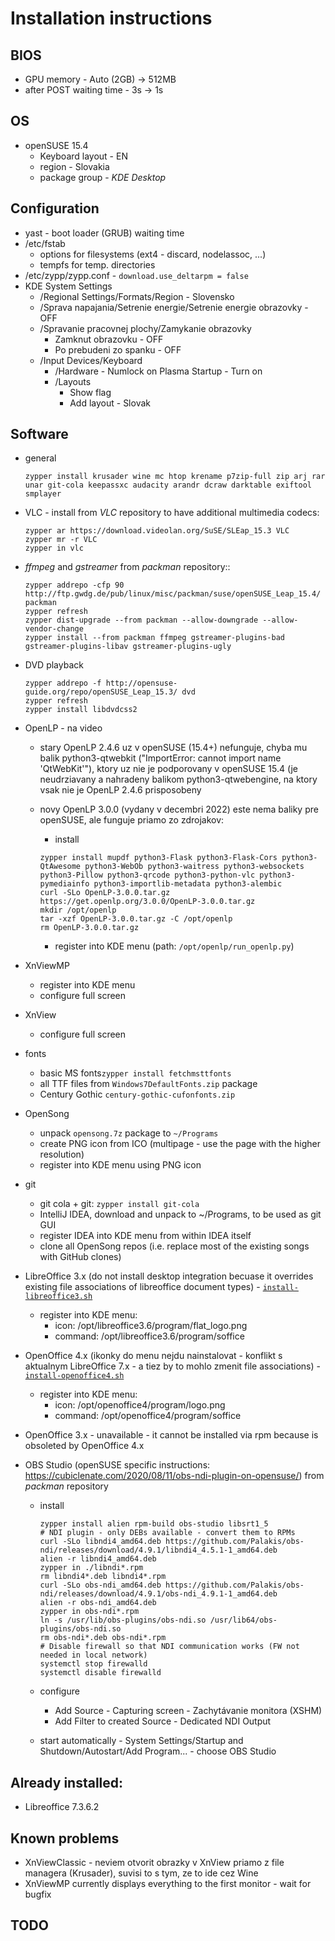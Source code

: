 # Installation instructions

## BIOS

- GPU memory - Auto (2GB) -> 512MB
- after POST waiting time - 3s -> 1s

## OS

- openSUSE 15.4
    - Keyboard layout - EN
    - region - Slovakia
    - package group - _KDE Desktop_

## Configuration

- yast - boot loader (GRUB) waiting time
- /etc/fstab
    - options for filesystems (ext4 - discard, nodelassoc, ...)
    - tempfs for temp. directories
- /etc/zypp/zypp.conf - `download.use_deltarpm = false`
- KDE System Settings
    - /Regional Settings/Formats/Region - Slovensko
    - /Sprava napajania/Setrenie energie/Setrenie energie obrazovky - OFF
    - /Spravanie pracovnej plochy/Zamykanie obrazovky
        - Zamknut obrazovku - OFF
        - Po prebudeni zo spanku - OFF
    - /Input Devices/Keyboard
        - /Hardware - Numlock on Plasma Startup - Turn on
        - /Layouts
            - Show flag
            - Add layout - Slovak

## Software

- general

  ```shell
  zypper install krusader wine mc htop krename p7zip-full zip arj rar unar git-cola keepassxc audacity arandr dcraw darktable exiftool smplayer
  ```

- VLC - install from _VLC_ repository to have additional multimedia codecs:

  ```shell
  zypper ar https://download.videolan.org/SuSE/SLEap_15.3 VLC
  zypper mr -r VLC
  zypper in vlc
  ```

- _ffmpeg_ and _gstreamer_ from _packman_ repository::

  ```shell
  zypper addrepo -cfp 90 http://ftp.gwdg.de/pub/linux/misc/packman/suse/openSUSE_Leap_15.4/ packman
  zypper refresh
  zypper dist-upgrade --from packman --allow-downgrade --allow-vendor-change
  zypper install --from packman ffmpeg gstreamer-plugins-bad gstreamer-plugins-libav gstreamer-plugins-ugly
  ```

- DVD playback

  ```shell
  zypper addrepo -f http://opensuse-guide.org/repo/openSUSE_Leap_15.3/ dvd
  zypper refresh
  zypper install libdvdcss2
  ```

- OpenLP - na video
    - stary OpenLP 2.4.6 uz v openSUSE (15.4+) nefunguje, chyba mu balik python3-qtwebkit ("ImportError: cannot import name 'QtWebKit'"), ktory uz nie je
      podporovany v openSUSE 15.4 (je neudrziavany a nahradeny balikom python3-qtwebengine, na ktory vsak nie je OpenLP 2.4.6 prisposobeny
    - novy OpenLP 3.0.0 (vydany v decembri 2022) este nema baliky pre openSUSE, ale funguje priamo zo zdrojakov:
        - install

      ```shell
      zypper install mupdf python3-Flask python3-Flask-Cors python3-QtAwesome python3-WebOb python3-waitress python3-websockets python3-Pillow python3-qrcode python3-python-vlc python3-pymediainfo python3-importlib-metadata python3-alembic
      curl -SLo OpenLP-3.0.0.tar.gz https://get.openlp.org/3.0.0/OpenLP-3.0.0.tar.gz
      mkdir /opt/openlp
      tar -xzf OpenLP-3.0.0.tar.gz -C /opt/openlp
      rm OpenLP-3.0.0.tar.gz
      ```

        - register into KDE menu (path: `/opt/openlp/run_openlp.py`)

- XnViewMP
    - register into KDE menu
    - configure full screen
- XnView
    - configure full screen
- fonts
    - basic MS fonts`zypper install fetchmsttfonts`
    - all TTF files from `Windows7DefaultFonts.zip` package
    - Century Gothic `century-gothic-cufonfonts.zip`
- OpenSong
    - unpack `opensong.7z` package to `~/Programs`
    - create PNG icon from ICO (multipage - use the page with the higher resolution)
    - register into KDE menu using PNG icon
- git
    - git cola + git: `zypper install git-cola`
    - IntelliJ IDEA, download and unpack to ~/Programs, to be used as git GUI
    - register IDEA into KDE menu from within IDEA itself
    - clone all OpenSong repos (i.e. replace most of the existing songs with GitHub clones)
- LibreOffice 3.x (do not install desktop integration becuase it overrides existing file associations of libreoffice document types) - [
  `install-libreoffice3.sh`](install-libreoffice3.sh)
    - register into KDE menu:
        - icon: /opt/libreoffice3.6/program/flat_logo.png
        - command: /opt/libreoffice3.6/program/soffice
- OpenOffice 4.x (ikonky do menu nejdu nainstalovat - konflikt s aktualnym LibreOffice 7.x - a tiez by to mohlo zmenit file associations) - [
  `install-openoffice4.sh`](install-openoffice4.sh)
    - register into KDE menu:
        - icon: /opt/openoffice4/program/logo.png
        - command: /opt/openoffice4/program/soffice
- OpenOffice 3.x - unavailable - it cannot be installed via rpm because is obsoleted by OpenOffice 4.x

- OBS Studio (openSUSE specific instructions: https://cubiclenate.com/2020/08/11/obs-ndi-plugin-on-opensuse/) from _packman_ repository
    - install

      ```shell
      zypper install alien rpm-build obs-studio libsrt1_5
      # NDI plugin - only DEBs available - convert them to RPMs
      curl -SLo libndi4_amd64.deb https://github.com/Palakis/obs-ndi/releases/download/4.9.1/libndi4_4.5.1-1_amd64.deb
      alien -r libndi4_amd64.deb
      zypper in ./libndi*.rpm
      rm libndi4*.deb libndi4*.rpm
      curl -SLo obs-ndi_amd64.deb https://github.com/Palakis/obs-ndi/releases/download/4.9.1/obs-ndi_4.9.1-1_amd64.deb
      alien -r obs-ndi_amd64.deb
      zypper in obs-ndi*.rpm
      ln -s /usr/lib/obs-plugins/obs-ndi.so /usr/lib64/obs-plugins/obs-ndi.so
      rm obs-ndi*.deb obs-ndi*.rpm
      # Disable firewall so that NDI communication works (FW not needed in local network)
      systemctl stop firewalld
      systemctl disable firewalld
      ```

    - configure
        - Add Source - Capturing screen - Zachytávanie monitora (XSHM)
        - Add Filter to created Source - Dedicated NDI Output
    - start automatically - System Settings/Startup and Shutdown/Autostart/Add Program... - choose OBS Studio

## Already installed:

- Libreoffice 7.3.6.2

## Known problems

- XnViewClassic - neviem otvorit obrazky v XnView priamo z file managera (Krusader), suvisi to s tym, ze to ide cez Wine
- XnViewMP currently displays everything to the first monitor - wait for bugfix

## TODO

